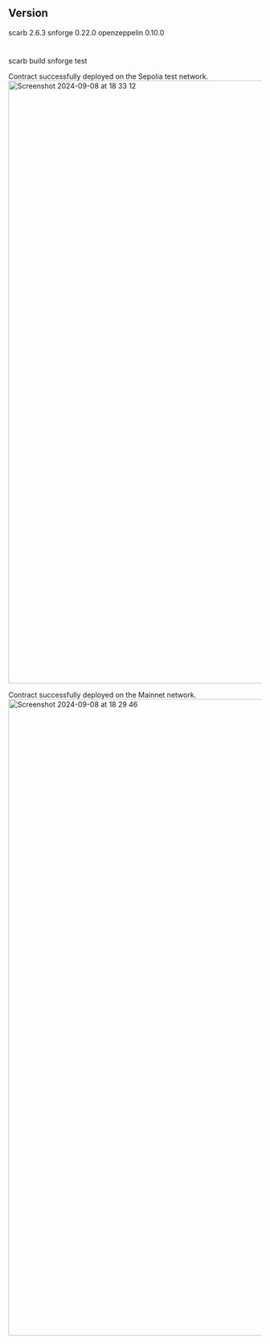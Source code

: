 ## Version
scarb 2.6.3
snforge 0.22.0
openzeppelin 0.10.0

#
scarb build
snforge test

Contract successfully deployed on the Sepolia test network.
<img width="1200" alt="Screenshot 2024-09-08 at 18 33 12" src="https://github.com/user-attachments/assets/54059cd7-f9de-4947-a201-b60e0fa43b1c">


Contract successfully deployed on the Mainnet network.
<img width="1267" alt="Screenshot 2024-09-08 at 18 29 46" src="https://github.com/user-attachments/assets/a5474357-f996-4ba1-b374-cb8f42e5df3d">
